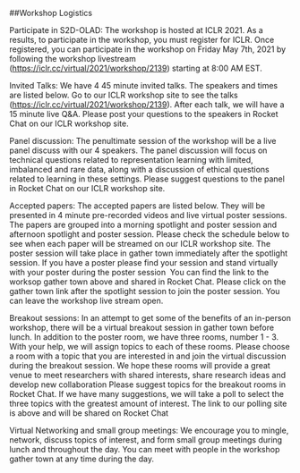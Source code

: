 ##Workshop Logistics

Participate in S2D-OLAD: The workshop is hosted at ICLR 2021. As a results, to participate in the workshop, you must register for ICLR. Once registered, you can participate in the workshop on Friday May 7th, 2021 by following the workshop livestream (https://iclr.cc/virtual/2021/workshop/2139) starting at 8:00 AM EST.

Invited Talks: We have 4 45 minute invited talks. The speakers and times are listed below. Go to our ICLR workshop site to see the talks (https://iclr.cc/virtual/2021/workshop/2139). After each talk, we will have a 15 minute live Q&A. Please post your questions to the speakers in Rocket Chat on our ICLR workshop site. 

Panel discussion: The penultimate session of the workshop will be a live panel discuss with our 4 speakers. The panel discussion will focus on technical questions related to representation learning with limited, imbalanced and rare data, along with a discussion of ethical questions related to learning in these settings. Please suggest questions to the panel in Rocket Chat on our ICLR workshop site. 

Accepted papers: The accepted papers are listed below. They will be presented in 4 minute pre-recorded videos and live virtual poster sessions. The papers are grouped into a morning spotlight and poster session and afternoon spotlight and poster session. Please check the schedule below to see when each paper will be streamed on our ICLR workshop site. The poster session will take place in gather town immediately after the spotlight session. If you have a poster please find your session and stand virtually with your poster during the poster session  You can find the link to the worksop gather town above and shared in Rocket Chat. Please click on the gather town link after the spotlight session to join the poster session. You can leave the workshop live stream open.

Breakout sessions: In an attempt to get some of the benefits of an in-person workshop, there will be a virtual breakout session in gather town before lunch. In addition to the poster room, we have three rooms, number 1 - 3. With your help, we will assign topics to each of these rooms. Please choose a room with a topic that you are interested in and join the virtual discussion during the breakout session. We hope these rooms will provide a great venue to meet researchers with shared interests, share research ideas and develop new collaboration Please suggest topics for the breakout rooms in Rocket Chat. If we have many suggestions, we will take a poll to select the three topics with the greatest amount of interest. The link to our polling site is above and will be shared on Rocket Chat

Virtual Networking and small group meetings:  We encourage you to mingle, network, discuss topics of interest, and form small group meetings during lunch and throughout the day. You can meet with people in the workshop gather town at any time during the day.  
